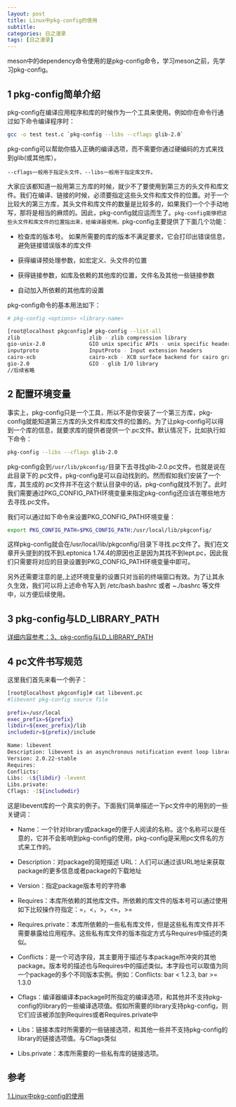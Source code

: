 ```yaml
---
layout: post
title: Linux中pkg-config的使用
subtitle: 
categories: 日之漫录
tags: [日之漫录]
---
```


meson中的dependency命令使用的是pkg-config命令，学习meson之前，先学习pkg-config。

## 1 pkg-config简单介绍
pkg-config在编译应用程序和库的时候作为一个工具来使用。例如你在命令行通过如下命令编译程序时：
```bash
gcc -o test test.c `pkg-config --libs --cflags glib-2.0`
```

pkg-config可以帮助你插入正确的编译选项，而不需要你通过硬编码的方式来找到glib(或其他库）。

`--cflags一般用于指定头文件，--libs一般用于指定库文件。`

大家应该都知道一般用第三方库的时候，就少不了要使用到第三方的头文件和库文件。我们在编译、链接的时候，必须要指定这些头文件和库文件的位置。对于一个比较大的第三方库，其头文件和库文件的数量是比较多的，如果我们一个个手动地写，那将是相当的麻烦的。因此，pkg-config就应运而生了。`pkg-config能够把这些头文件和库文件的位置指出来，给编译器使用。`pkg-config主要提供了下面几个功能：

- 检查库的版本号。 如果所需要的库的版本不满足要求，它会打印出错误信息，避免链接错误版本的库文件

- 获得编译预处理参数，如宏定义、头文件的位置

- 获得链接参数，如库及依赖的其他库的位置，文件名及其他一些链接参数

- 自动加入所依赖的其他库的设置

pkg-config命令的基本用法如下：

```bash
# pkg-config <options> <library-name>
```

```bash
[root@localhost pkgconfig]# pkg-config --list-all
zlib                      zlib - zlib compression library
gio-unix-2.0              GIO unix specific APIs - unix specific headers for glib I/O library
inputproto                InputProto - Input extension headers
cairo-xcb                 cairo-xcb - XCB surface backend for cairo graphics library
gio-2.0                   GIO - glib I/O library
//后续省略
```

## 2 配置环境变量

事实上，pkg-config只是一个工具，所以不是你安装了一个第三方库，pkg-config就能知道第三方库的头文件和库文件的位置的。为了让pkg-config可以得到一个库的信息，就要求库的提供者提供一个.pc文件。默认情况下，比如执行如下命令：

```bash
pkg-config --libs --cflags glib-2.0
```

pkg-config会到`/usr/lib/pkconfig/`目录下去寻找glib-2.0.pc文件。也就是说在此目录下的.pc文件，pkg-config是可以自动找到的。然而假如我们安装了一个库，其生成的.pc文件并不在这个默认目录中的话，pkg-config就找不到了。此时我们需要通过PKG_CONFIG_PATH环境变量来指定pkg-config还应该在哪些地方去寻找.pc文件。

我们可以通过如下命令来设置PKG_CONFIG_PATH环境变量：

```bash
export PKG_CONFIG_PATH=$PKG_CONFIG_PATH:/usr/local/lib/pkgconfig/
```

这样pkg-config就会在/usr/local/lib/pkgconfig/目录下寻找.pc文件了。我们在文章开头提到的找不到Leptonica 1.74.4的原因也正是因为其找不到lept.pc，因此我们只需要将对应的目录设置到PKG_CONFIG_PATH环境变量中即可。

另外还需要注意的是,上述环境变量的设置只对当前的终端窗口有效。为了让其永久生效，我们可以将上述命令写入到 /etc/bash.bashrc 或者 ~./bashrc 等文件中，以方便后续使用。

## 3 pkg-config与LD_LIBRARY_PATH
[详细内容参考：3、pkg-config与LD_LIBRARY_PATH](https://blog.csdn.net/fuhanghang/article/details/130206203)

## 4 pc文件书写规范
这里我们首先来看一个例子：

```bash
[root@localhost pkgconfig]# cat libevent.pc 
#libevent pkg-config source file
 
prefix=/usr/local
exec_prefix=${prefix}
libdir=${exec_prefix}/lib
includedir=${prefix}/include
 
Name: libevent
Description: libevent is an asynchronous notification event loop library
Version: 2.0.22-stable
Requires:
Conflicts:
Libs: -L${libdir} -levent
Libs.private: 
Cflags: -I${includedir}
```
这是libevent库的一个真实的例子。下面我们简单描述一下pc文件中的用到的一些关键词：

- Name：一个针对library或package的便于人阅读的名称。这个名称可以是任意的，它并不会影响到pkg-config的使用，pkg-config是采用pc文件名的方式来工作的。

- Description：对package的简短描述
URL：人们可以通过该URL地址来获取package的更多信息或者package的下载地址

- Version：指定package版本号的字符串

- Requires：本库所依赖的其他库文件。所依赖的库文件的版本号可以通过使用如下比较操作符指定：=，<，>，<=，>=

- Requires.private：本库所依赖的一些私有库文件，但是这些私有库文件并不需要暴露给应用程序。这些私有库文件的版本指定方式与Requires中描述的类似。

- Conflicts：是一个可选字段，其主要用于描述与本package所冲突的其他package。版本号的描述也与Requires中的描述类似。本字段也可以取值为同一个package的多个不同版本实例。例如：Conflicts: bar < 1.2.3, bar >= 1.3.0

- Cflags：编译器编译本package时所指定的编译选项，和其他并不支持pkg-config的library的一些编译选项值。假如所需要的library支持pkg-config，则它们应该被添加到Requires或者Requires.private中

- Libs：链接本库时所需要的一些链接选项，和其他一些并不支持pkg-config的library的链接选项值。与Cflags类似

- Libs.private：本库所需要的一些私有库的链接选项。

## 参考
[1.Linux中pkg-config的使用](https://blog.csdn.net/fuhanghang/article/details/130206203)